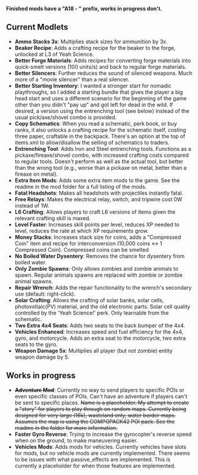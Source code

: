**Finished mods have a "A18 - " prefix, works in progress don't.**

## Current Modlets
- **Ammo Stacks 3x**: Multiplies stack sizes for ammunition by 3x. 
- **Beaker Recipe**: Adds a crafting recipe for the beaker to the forge, unlocked at L3 of Yeah Science.
- **Better Forge Materials**: Adds recipes for converting forge materials into quick-smelt versions (100 units/s) and back to regular forge materials.
- **Better Silencers**: Further reduces the sound of silenced weapons. Much more of a "movie silencer" than a real silencer.
- **Better Starting Inventory**: I wanted a stronger start for nomadic playthroughs, so I added a starting bundle that gives the player a big head start and uses a different scenario for the beginning of the game other than you didn't "pay up" and got left for dead in the wild. If desired, a version using the entrenching tool (see below) instead of the usual pick/axe/shovel combo is provided.
- **Copy Schematics**: When you read a schematic, perk book, or buy ranks, it also unlocks a crafting recipe for the schematic itself, costing three paper, craftable in the backpack. There's an option at the top of items.xml to allow/disallow the selling of schematics to traders.
- **Entrenching Tool**: Adds Iron and Steel entrenching tools. Functions as a pickaxe/fireaxe/shovel combo, with increased crafting costs compared to regular tools. Doesn't perform as well as the actual tool, but better than the wrong tool (e.g., worse than a pickaxe on metal, better than a fireaxe on metal).
- **Extra Item Mods**: Adds some extra item mods to the game. See the readme in the mod folder for a full listing of the mods.
- **Fatal Headshots**: Makes all headshots with projectiles instantly fatal.
- **Free Relays**: Makes the electrical relay, switch, and tripwire cost 0W instead of 1W.
- **L6 Crafting**: Allows players to craft L6 versions of items given the relevant crafting skill is maxed.
- **Level Faster**: Increases skill points per level, reduces XP needed to level, reduces the rate at which XP requirements grow.
- **Money Stacks**: Increases stack size for coins, adds a "Compressed Coin" item and recipe for interconversion (10,000 coins <-> 1 Compressed Coin). Compressed coins can be smelted 
- **No Boiled Water Dysentery**: Removes the chance for dysentery from boiled water.
- **Only Zombie Spawns**: Only allows zombies and zombie animals to spawn. Regular animals spawns are replaced with zombie or zombie animal spawns.
- **Repair Wrench**: Adds the repair functionality to the wrench's secondary use (default: right-click).
- **Solar Crafting**: Allows the crafting of solar banks, solar cells, photovoltaic(PV) material, and the old electronic parts. Solar cell quality controlled by the 'Yeah Science!' perk. Only learnable from the schematic.
- **Two Extra 4x4 Seats**: Adds two seats to the back bumper of the 4x4.
- **Vehicles Enhanced**: Increases speed and fuel efficiency for the 4x4, gyro, and motorcycle. Adds an extra seat to the motorcycle, two extra seats to the gyro.
- **Weapon Damage 5x**: Multiplies all player (but not zombie) entity weapon damage by 5.

## Works in progress
- **~~Adventure Mod~~**: Currently no way to send players to specific POIs or even specific classes of POIs. Can't have an adventure if players can't be sent to specific places. ~~Name is a placeholder. My attempt to create a "story" for players to play through on random maps. Currently being designed for very large (16k), wasteland only, water border maps. Assumes the map is using the COMPOPACK42 POI pack. See the readme in the folder for more information.~~
- **Faster Gyro Reverse**: Trying to increase the gyrocopter's reverse speed when on the ground, to make maneuvering easier.
- **Vehicles Mods**: Adds mods for vehicles. Currently vehicles have slots for mods, but no vehicle mods are currently implemented. There seems to be issues with what passive_effects are implemented. This is currently a placeholder for when those features are implemented.

